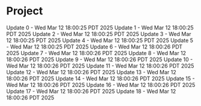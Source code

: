 # Project
Update 0 - Wed Mar 12 18:00:25 PDT 2025
Update 1 - Wed Mar 12 18:00:25 PDT 2025
Update 2 - Wed Mar 12 18:00:25 PDT 2025
Update 3 - Wed Mar 12 18:00:25 PDT 2025
Update 4 - Wed Mar 12 18:00:25 PDT 2025
Update 5 - Wed Mar 12 18:00:25 PDT 2025
Update 6 - Wed Mar 12 18:00:26 PDT 2025
Update 7 - Wed Mar 12 18:00:26 PDT 2025
Update 8 - Wed Mar 12 18:00:26 PDT 2025
Update 9 - Wed Mar 12 18:00:26 PDT 2025
Update 10 - Wed Mar 12 18:00:26 PDT 2025
Update 11 - Wed Mar 12 18:00:26 PDT 2025
Update 12 - Wed Mar 12 18:00:26 PDT 2025
Update 13 - Wed Mar 12 18:00:26 PDT 2025
Update 14 - Wed Mar 12 18:00:26 PDT 2025
Update 15 - Wed Mar 12 18:00:26 PDT 2025
Update 16 - Wed Mar 12 18:00:26 PDT 2025
Update 17 - Wed Mar 12 18:00:26 PDT 2025
Update 18 - Wed Mar 12 18:00:26 PDT 2025
